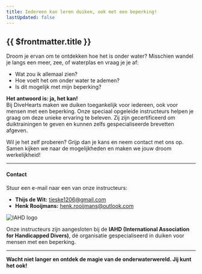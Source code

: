 ```yaml
---
title: Iedereen kan leren duiken, ook met een beperking!
lastUpdated: false
---
```


## {{ $frontmatter.title }}

Droom je ervan om te ontdekken hoe het is onder water? Misschien wandel je langs een meer, zee, of waterplas en vraag je je af:  
- Wat zou ik allemaal zien?  
- Hoe voelt het om onder water te ademen?  
- Is dit mogelijk met mijn beperking?  

**Het antwoord is: ja, het kan!**  
Bij DiveHearts maken we duiken toegankelijk voor iedereen, ook voor mensen met een beperking. Onze speciaal opgeleide instructeurs helpen je graag om deze unieke ervaring te beleven. Zij zijn gecertificeerd om duiktrainingen te geven en kunnen zelfs gespecialiseerde brevetten afgeven.

Wil je het zelf proberen? Grijp dan je kans en neem contact met ons op. Samen kijken we naar de mogelijkheden en maken we jouw droom werkelijkheid!

---

#### **Contact**
Stuur een e-mail naar een van onze instructeurs:  
- **Thijs de Wit:** [tieske1206@gmail.com](mailto:tieske1206@gmail.com)  
- **Henk Rooijmans:** [henk.rooijmans@outlook.com](mailto:henk.rooijmans@outlook.com)  

![IAHD logo](https://www.fundiving.nl/images/logos/__logo_IAHD_landscape.png)

Onze instructeurs zijn aangesloten bij de **IAHD (International Association for Handicapped Divers)**, dé organisatie gespecialiseerd in duiken voor mensen met een beperking.

---

**Wacht niet langer en ontdek de magie van de onderwaterwereld. Jij kunt het ook!**


